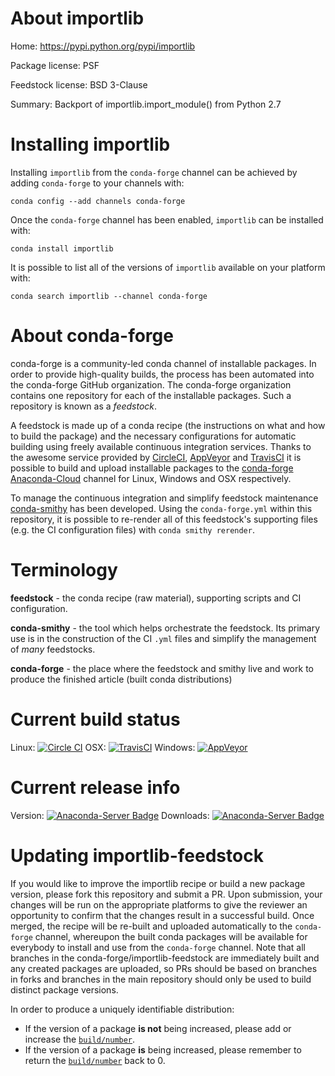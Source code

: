 About importlib
===============

Home: https://pypi.python.org/pypi/importlib

Package license: PSF

Feedstock license: BSD 3-Clause

Summary: Backport of importlib.import_module() from Python 2.7



Installing importlib
====================

Installing `importlib` from the `conda-forge` channel can be achieved by adding `conda-forge` to your channels with:

```
conda config --add channels conda-forge
```

Once the `conda-forge` channel has been enabled, `importlib` can be installed with:

```
conda install importlib
```

It is possible to list all of the versions of `importlib` available on your platform with:

```
conda search importlib --channel conda-forge
```



About conda-forge
=================

conda-forge is a community-led conda channel of installable packages.
In order to provide high-quality builds, the process has been automated into the
conda-forge GitHub organization. The conda-forge organization contains one repository
for each of the installable packages. Such a repository is known as a *feedstock*.

A feedstock is made up of a conda recipe (the instructions on what and how to build
the package) and the necessary configurations for automatic building using freely
available continuous integration services. Thanks to the awesome service provided by
[CircleCI](https://circleci.com/), [AppVeyor](http://www.appveyor.com/)
and [TravisCI](https://travis-ci.org/) it is possible to build and upload installable
packages to the [conda-forge](https://anaconda.org/conda-forge)
[Anaconda-Cloud](http://docs.anaconda.org/) channel for Linux, Windows and OSX respectively.

To manage the continuous integration and simplify feedstock maintenance
[conda-smithy](http://github.com/conda-forge/conda-smithy) has been developed.
Using the ``conda-forge.yml`` within this repository, it is possible to re-render all of
this feedstock's supporting files (e.g. the CI configuration files) with ``conda smithy rerender``.


Terminology
===========

**feedstock** - the conda recipe (raw material), supporting scripts and CI configuration.

**conda-smithy** - the tool which helps orchestrate the feedstock.
                   Its primary use is in the construction of the CI ``.yml`` files
                   and simplify the management of *many* feedstocks.

**conda-forge** - the place where the feedstock and smithy live and work to
                  produce the finished article (built conda distributions)

Current build status
====================

Linux: [![Circle CI](https://circleci.com/gh/conda-forge/importlib-feedstock.svg?style=shield)](https://circleci.com/gh/conda-forge/importlib-feedstock)
OSX: [![TravisCI](https://travis-ci.org/conda-forge/importlib-feedstock.svg?branch=master)](https://travis-ci.org/conda-forge/importlib-feedstock)
Windows: [![AppVeyor](https://ci.appveyor.com/api/projects/status/github/conda-forge/importlib-feedstock?svg=True)](https://ci.appveyor.com/project/conda-forge/importlib-feedstock/branch/master)

Current release info
====================
Version: [![Anaconda-Server Badge](https://anaconda.org/conda-forge/importlib/badges/version.svg)](https://anaconda.org/conda-forge/importlib)
Downloads: [![Anaconda-Server Badge](https://anaconda.org/conda-forge/importlib/badges/downloads.svg)](https://anaconda.org/conda-forge/importlib)


Updating importlib-feedstock
============================

If you would like to improve the importlib recipe or build a new
package version, please fork this repository and submit a PR. Upon submission,
your changes will be run on the appropriate platforms to give the reviewer an
opportunity to confirm that the changes result in a successful build. Once
merged, the recipe will be re-built and uploaded automatically to the
`conda-forge` channel, whereupon the built conda packages will be available for
everybody to install and use from the `conda-forge` channel.
Note that all branches in the conda-forge/importlib-feedstock are
immediately built and any created packages are uploaded, so PRs should be based
on branches in forks and branches in the main repository should only be used to
build distinct package versions.

In order to produce a uniquely identifiable distribution:
 * If the version of a package **is not** being increased, please add or increase
   the [``build/number``](http://conda.pydata.org/docs/building/meta-yaml.html#build-number-and-string).
 * If the version of a package **is** being increased, please remember to return
   the [``build/number``](http://conda.pydata.org/docs/building/meta-yaml.html#build-number-and-string)
   back to 0.
